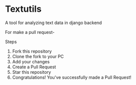 # Textutils
A tool for analyzing text data in django backend


For make a pull request-

Steps
1. Fork this repository
2. Clone the fork to your PC
3. Add your changes
4. Create a Pull Request
5. Star this repository
6. Congratulations! You've successfully made a Pull Request!
